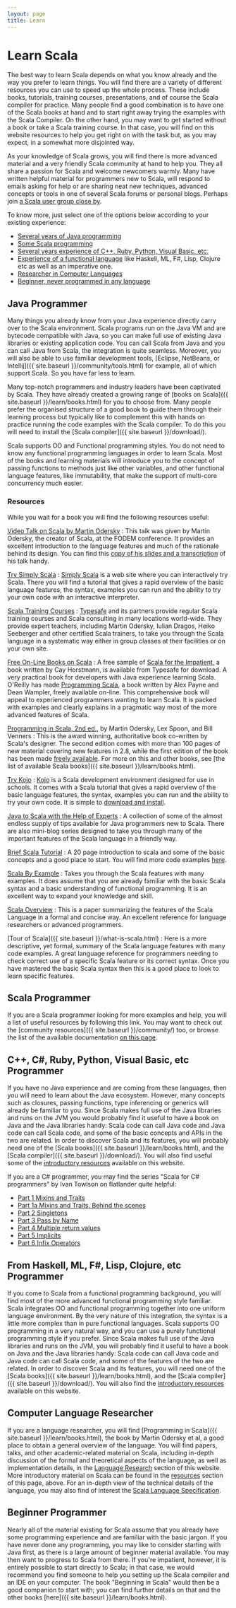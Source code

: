 ```yaml
---
layout: page
title: Learn
---
```


# Learn Scala

The best way to learn Scala depends on what you know already and the way you prefer to learn things. You will find there are a variety of different resources you can use to speed up the whole process. These include books, tutorials, training courses, presentations, and of course the Scala compiler for practice. Many people find a good combination is to have one of the Scala books at hand and to start right away trying the examples with the Scala Compiler. On the other hand, you may want to get started without a book or take a Scala training course. In that case, you will find on this website resources to help you get right on with the task but, as you may expect, in a somewhat more disjointed way.

As your knowledge of Scala grows, you will find there is more advanced material and a very friendly Scala community at hand to help you. They all share a passion for Scala and welcome newcomers warmly. Many have written helpful material for programmers new to Scala, will respond to emails asking for help or are sharing neat new techniques, advanced concepts or tools in one of several Scala forums or personal blogs. Perhaps join [a Scala user group close by](http://www.scala-tribes.org/).

To know more, just select one of the options below according to your existing experience:

* [Several years of Java programming](#java_programmer)
* [Some Scala programming](#scala_programmer)
* [Several years experience of C++, Ruby, Python, Visual Basic, etc.](#c_c_ruby_python_visual_basic_etc_programmer)
* [Experience of a functional language](#from_haskell_ml_f_lisp_clojure_etc_programmer) like Haskell, ML, F#, Lisp, Clojure etc as well as an imperative one.
* [Researcher in Computer Languages](#computer_language_researcher)
* [Beginner, never programmed in any language](#beginner_programmer)


## Java Programmer

Many things you already know from your Java experience directly carry over to the Scala environment. Scala programs run on the Java VM and are bytecode compatible with Java, so you can make full use of existing Java libraries or existing application code. You can call Scala from Java and you can call Java from Scala, the integration is quite seamless. Moreover, you will also be able to use familiar development tools, [Eclipse, NetBeans, or Intellij]({{ site.baseurl }}/community/tools.html) for example, all of which support Scala. So you have far less to learn.

Many top-notch programmers and industry leaders have been captivated by Scala. They have already created a growing range of [books on Scala]({{ site.baseurl }}/learn/books.html) for you to choose from. Many people prefer the organised structure of a good book to guide them through their learning process but typically like to complement this with hands on practice running the code examples with the Scala compiler. To do this you will need to install the [Scala compiler]({{ site.baseurl }}/download/).

Scala supports OO and Functional programming styles. You do not need to know any functional programming languages in order to learn Scala. Most of the books and learning materials will introduce you to the concept of passing functions to methods just like other variables, and other functional language features, like immutability, that make the support of multi-core concurrency much easier.

### Resources

While you wait for a book you will find the following resources useful:

[Video Talk on Scala by Martin Odersky](http://ftp.heanet.ie/mirrors/fosdem-video/2009/maintracks/scala.xvid.avi)
: This talk was given by Martin Odersky, the creator of Scala, at the FODEM conference. It provides an excellent introduction to the language features and much of the rationale behind its design. You can find this [copy of his slides and a transcription](http://ftp.heanet.ie/mirrors/fosdem-video/2009/maintracks/scala.xvid.avi) of his talk handy.

[Try Simply Scala](http://www.simplyscala.com/)
: [Simply Scala](http://www.simplyscala.com/) is a web site where you can interactively try Scala. There you will find a tutorial that gives a rapid overview of the basic language features, the syntax, examples you can run and the ability to try your own code with an interactive interpreter.

[Scala Training Courses](http://www.typesafe.com/products/training)
: [Typesafe](http://www.typesafe.com/) and its partners provide regular Scala training courses and Scala consulting in many locations world-wide. They provide expert teachers, including Martin Odersky, Iulian Dragos, Heiko Seeberger and other certified Scala trainers, to take you through the Scala language in a systematic way either in group classes at their facilities or on your own site.

[Free On-Line Books on Scala](http://programming-scala.labs.oreilly.com/)
: A free sample of [Scala for the Impatient](http://typesafe.com/resources/book/scala-for-the-impatient), a book written by Cay Horstmann, is available from Typesafe for download. A very practical book for developers with Java experience learning Scala. O'Reilly has made [Programming Scala](http://programming-scala.labs.oreilly.com/), a book written by Alex Payne and Dean Wampler, freely available on-line. This comprehensive book will appeal to experienced programmers wanting to learn Scala. It is packed with examples and clearly explains in a pragmatic way most of the more advanced features of Scala.

[Programming in Scala, 2nd ed.](http://www.artima.com/shop/programming_in_scala_2ed), by Martin Odersky, Lex Spoon, and Bill Venners
: This is the award winning, authoritative book co-written by Scala's designer. The second edition comes with more than 100 pages of new material covering new features in 2.8, while the first edition of the book has been made [freely available](http://www.artima.com/pins1ed/). For more on this and other books, see [the list of available Scala books]({{ site.baseurl }}/learn/books.html).

[Try Kojo](http://kogics.net/kojo-download)
: [Kojo](http://kogics.net/kojo-download) is a Scala development environment designed for use in schools. It comes with a Scala tutorial that gives a rapid overview of the basic language features, the syntax, examples you can run and the ability to try your own code. It is simple to [download and install](http://kogics.net/kojo-download).

[Java to Scala with the Help of Experts](http://www.scala-lang.org/node/960)
: A collection of some of the almost endless supply of tips available for Java programmers new to Scala. There are also mini-blog series designed to take you through many of the important features of the Scala language in a friendly way.

[Brief Scala Tutorial](http://www.scala-lang.org/docu/files/ScalaTutorial.pdf)
: A 20 page introduction to scala and some of the basic concepts and a good place to start. You will find more code examples [here](http://www.scala-lang.org/node/219).

[Scala By Example](http://www.scala-lang.org/docu/files/ScalaByExample.pdf)
: Takes you through the Scala features with many examples. It does assume that you are already familiar with the basic Scala syntax and a basic understanding of functional programming. It is an excellent way to expand your knowledge and skill.

[Scala Overview](http://www.scala-lang.org/docu/files/ScalaOverview.pdf)
: This is a paper summarizing the features of the Scala Language in a formal and concise way. An excellent reference for language researchers or advanced programmers.

[Tour of Scala]({{ site.baseurl }}/what-is-scala.html)
: Here is a more descriptive, yet formal, summary of the Scala language features with many code examples. A great language reference for programmers needing to check correct use of a specific Scala feature or its correct syntax. Once you have mastered the basic Scala syntax then this is a good place to look to learn specific features.


## Scala Programmer

If you are a Scala programmer looking for more examples and help, you will a list of useful resources by following this link. You may want to check out the [community resources]({{ site.baseurl }}/community/) too, or browse the list of the available documentation [on this page](http://docs.scala-lang.org).


## C++, C#, Ruby, Python, Visual Basic, etc Programmer

If you have no Java experience and are coming from these languages, then you will need to learn about the Java ecosystem. However, many concepts such as closures, passing functions, type inferencing or generics will already be familiar to you. Since Scala makes full use of the Java libraries and runs on the JVM you would probably find it useful to have a book on Java and the Java libraries handy: Scala code can call Java code and Java code can call Scala code, and some of the basic concepts and APIs in the two are related. In order to discover Scala and its features, you will probably need one of the [Scala books]({{ site.baseurl }}/learn/books.html), and the [Scala compiler]({{ site.baseurl }}/download/). You will also find useful some of the [introductory resources](#resources) available on this website.

If you are a C# programmer, you may find the series "Scala for C# programmers" by Ivan Towlson on flatlander quite helpful:

* [Part 1 Mixins and Traits](http://hestia.typepad.com/flatlander/2009/01/scala-for-c-programmers-part-1-mixins-and-traits.html)
* [Part 1a Mixins and Traits, Behind the scenes](http://hestia.typepad.com/flatlander/2009/01/scala-for-c-programmers-part-1a-mixins-and-traits-behind-the-scenes.html)
* [Part 2 Singletons](http://hestia.typepad.com/flatlander/2009/01/scala-for-c-programmers-part-2-singletons.html)
* [Part 3 Pass by Name](http://hestia.typepad.com/flatlander/2009/01/scala-for-c-programmers-part-3-pass-by-name.html)
* [Part 4 Multiple return values](http://hestia.typepad.com/flatlander/2009/02/scala-for-c-programmers-part-4-multiple-return-values.html)
* [Part 5 Implicits](http://hestia.typepad.com/flatlander/2009/03/scala-for-c-programmers-part-5-implicits.html)
* [Part 6 Infix Operators](http://hestia.typepad.com/flatlander/2009/03/scala-for-c-programmers-part-6-infix-operators.html)


## From Haskell, ML, F#, Lisp, Clojure, etc Programmer

If you come to Scala from a functional programming background, you will find most of the more advanced functional programming style familiar. Scala integrates OO and functional programming together into one uniform language environment. By the very nature of this integration, the syntax is a little more complex than in pure functional languages. Scala supports OO programming in a very natural way, and you can use a purely functional programming style if you prefer. Since Scala makes full use of the Java libraries and runs on the JVM, you will probably find it useful to have a book on Java and the Java libraries handy: Scala code can call Java code and Java code can call Scala code, and some of the features of the two are related. In order to discover Scala and its features, you will need one of the [Scala books]({{ site.baseurl }}/learn/books.html), and the [Scala compiler]({{ site.baseurl }}/download/). You will also find the [introductory resources](#resources) available on this website.


## Computer Language Researcher

If you are a language researcher, you will find [Programming in Scala]({{ site.baseurl }}/learn/books.html), the book by Martin Odersky et al, a good place to obtain a general overview of the language. You will find papers, talks, and other academic-related material on Scala, including in-depth discussion of the formal and theoretical aspects of the language, as well as implementation details, in the [Language Research](http://www.scala-lang.org/node/143) section of this website. More introductory material on Scala can be found in the [resources](#resources) section of this page, above. For an in-depth view of the technical details of the language, you may also find of interest the [Scala Language Specification](http://www.scala-lang.org/docu/files/ScalaReference.pdf).


## Beginner Programmer

Nearly all of the material existing for Scala assume that you already have some programming experience and are familiar with the basic jargon. If you have never done any programming, you may like to consider starting with Java first, as there is a large amount of beginner material available. You may then want to progress to Scala from there. If you're impatient, however, it is entirely possible to start directly to Scala; in that case, we would recommend you find someone to help you setting up the Scala compiler and an IDE on your computer. The book "Beginning in Scala" would then be a good companion to start with; you can find further details on that and the other books [here]({{ site.baseurl }}/learn/books.html).

